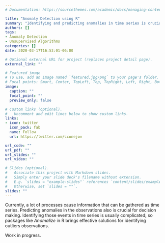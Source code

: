 ```yaml
---
# Documentation: https://sourcethemes.com/academic/docs/managing-content/

title: "Anomaly Detection using R"
summary: "Identifying and predicting anomalies in time series is crucial for decision making. So, we are going to use an option in R for doing the work."
authors: []
tags:
- Anomaly Detection
- Unsupervised Algorithms
categories: []
date: 2020-03-17T16:53:01-06:00

# Optional external URL for project (replaces project detail page).
external_link: ""

# Featured image
# To use, add an image named `featured.jpg/png` to your page's folder.
# Focal points: Smart, Center, TopLeft, Top, TopRight, Left, Right, BottomLeft, Bottom, BottomRight.
image:
  caption: ""
  focal_point: ""
  preview_only: false

# Custom links (optional).
#   Uncomment and edit lines below to show custom links.
links:
- icon: twitter
  icon_pack: fab
  name: Follow
  url: https://twitter.com/cconejov

url_code: ""
url_pdf: ""
url_slides: ""
url_video: ""

# Slides (optional).
#   Associate this project with Markdown slides.
#   Simply enter your slide deck's filename without extension.
#   E.g. `slides = "example-slides"` references `content/slides/example-slides.md`.
#   Otherwise, set `slides = ""`.
slides: ""
---
```

Currently, a lot of processes cause information that can be gathered as time series. Predicting anomalies in the observations also is crucial for decision making. Identifying those events in time series is usually complicated, so packages like _Anomalize_ in R brings effective
solutions for identifying outliers observations.

Work in progress.
